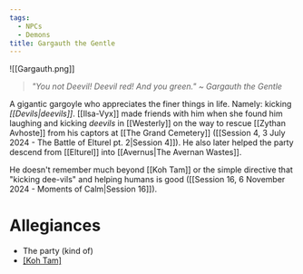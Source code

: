 ```yaml
---
tags:
  - NPCs
  - Demons
title: Gargauth the Gentle
---
```

![[Gargauth.png]]
> *"You not Deevil! Deevil red! And you green."*
> *~ Gargauth the Gentle*

A gigantic gargoyle who appreciates the finer things in life. Namely: kicking *[[Devils|deevils]]*. [[Ilsa-Vyx]] made friends with him when she found him laughing and kicking *deevils* in [[Westerly]] on the way to rescue [[Zythan Avhoste]] from his captors at [[The Grand Cemetery]] ([[Session 4, 3 July 2024 - The Battle of Elturel pt. 2|Session 4]]). He also later helped the party descend from [[Elturel]] into [[Avernus|The Avernan Wastes]].

He doesn't remember much beyond [[Koh Tam]] or the simple directive that "kicking dee-vils" and helping humans is good ([[Session 16, 6 November 2024 - Moments of Calm|Session 16]]).
# Allegiances
- The party (kind of)
- [[Koh Tam]](?)